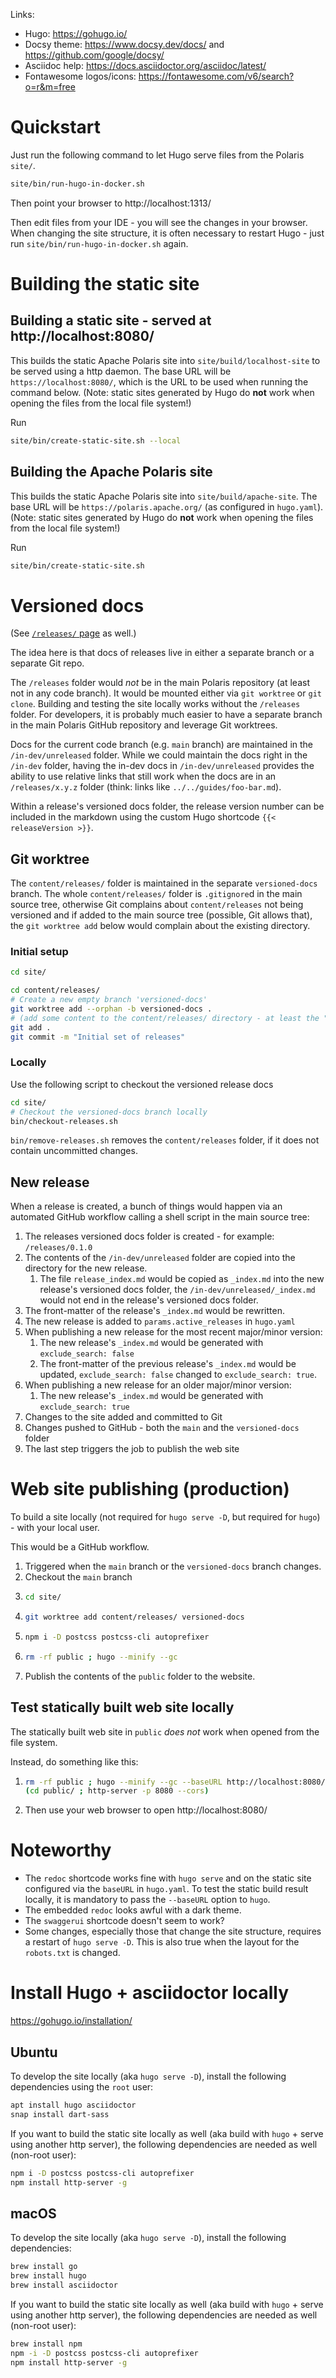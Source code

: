 <!--
  Licensed to the Apache Software Foundation (ASF) under one
  or more contributor license agreements.  See the NOTICE file
  distributed with this work for additional information
  regarding copyright ownership.  The ASF licenses this file
  to you under the Apache License, Version 2.0 (the
  "License"); you may not use this file except in compliance
  with the License.  You may obtain a copy of the License at
 
   http://www.apache.org/licenses/LICENSE-2.0
 
  Unless required by applicable law or agreed to in writing,
  software distributed under the License is distributed on an
  "AS IS" BASIS, WITHOUT WARRANTIES OR CONDITIONS OF ANY
  KIND, either express or implied.  See the License for the
  specific language governing permissions and limitations
  under the License.
-->

Links:
* Hugo: https://gohugo.io/
* Docsy theme: https://www.docsy.dev/docs/ and https://github.com/google/docsy/
* Asciidoc help: https://docs.asciidoctor.org/asciidoc/latest/
* Fontawesome logos/icons: https://fontawesome.com/v6/search?o=r&m=free

# Quickstart

Just run the following command to let Hugo serve files from the Polaris `site/`.
```bash
site/bin/run-hugo-in-docker.sh
```

Then point your browser to http://localhost:1313/

Then edit files from your IDE - you will see the changes in your browser. When changing the site structure,
it is often necessary to restart Hugo - just run `site/bin/run-hugo-in-docker.sh` again. 

# Building the static site

## Building a static site - served at http://localhost:8080/

This builds the static Apache Polaris site into `site/build/localhost-site` to be served using a http daemon.
The base URL will be `https://localhost:8080/`, which is the URL to be used when running the command below.
(Note: static sites generated by Hugo do **not** work when opening the files from the local file system!)

Run
```bash
site/bin/create-static-site.sh --local
```

## Building the Apache Polaris site

This builds the static Apache Polaris site into `site/build/apache-site`. The base URL will be
`https://polaris.apache.org/` (as configured in `hugo.yaml`).
(Note: static sites generated by Hugo do **not** work when opening the files from the local file system!)

Run
```bash
site/bin/create-static-site.sh
```

# Versioned docs

(See [`/releases/` page](content/releases/_index.adoc) as well.)

The idea here is that docs of releases live in either a separate branch or a separate Git repo.

The `/releases` folder would _not_ be in the main Polaris repository (at least not in any code branch). It would be
mounted either via `git worktree` or `git clone`. Building and testing the site locally works without the `/releases`
folder. For developers, it is probably much easier to have a separate branch in the main Polaris GitHub repository
and leverage Git worktrees.

Docs for the current code branch (e.g. `main` branch) are maintained in the `/in-dev/unreleased` folder. While we
could maintain the docs right in the `/in-dev` folder, having the in-dev docs in `/in-dev/unreleased` provides the
ability to use relative links that still work when the docs are in an `/releases/x.y.z` folder (think: links like
`../../guides/foo-bar.md`).

Within a release's versioned docs folder, the release version number can be included in the markdown using the
custom Hugo shortcode `{{< releaseVersion >}}`.

## Git worktree

The `content/releases/` folder is maintained in the separate `versioned-docs` branch. The whole `content/releases/`
folder is `.gitignore`d in the main source tree, otherwise Git complains about `content/releases` not being versioned
and if added to the main source tree (possible, Git allows that), the `git worktree add` below would complain about
the existing directory.

### Initial setup

```bash
cd site/

cd content/releases/
# Create a new empty branch 'versioned-docs'
git worktree add --orphan -b versioned-docs .
# (add some content to the content/releases/ directory - at least the "top-level" _index.adoc
git add .
git commit -m "Initial set of releases"
```

### Locally

Use the following script to checkout the versioned release docs
```bash
cd site/
# Checkout the versioned-docs branch locally
bin/checkout-releases.sh
```

`bin/remove-releases.sh` removes the `content/releases` folder, if it does not contain uncommitted changes.

## New release

When a release is created, a bunch of things would happen via an automated GitHub workflow calling a shell script
in the main source tree:

1. The releases versioned docs folder is created - for example: `/releases/0.1.0`
2. The contents of the `/in-dev/unreleased` folder are copied into the directory for the new release.
    1. The file `release_index.md` would be copied as `_index.md` into the new release's
       versioned docs folder, the `/in-dev/unreleased/_index.md` would not end in the release's versioned docs folder.
3. The front-matter of the release's `_index.md` would be rewritten.
4. The new release is added to `params.active_releases` in `hugo.yaml`
5. When publishing a new release for the most recent major/minor version:
    1. The new release's `_index.md` would be generated with `exclude_search: false`
    2. The front-matter of the previous release's `_index.md` would be updated,
       `exclude_search: false` changed to `exclude_search: true`.
6. When publishing a new release for an older major/minor version:
    1. The new release's `_index.md` would be generated with `exclude_search: true`
7. Changes to the site added and committed to Git
8. Changes pushed to GitHub - both the `main` and the `versioned-docs` folder
9. The last step triggers the job to publish the web site

# Web site publishing (production)

To build a site locally (not required for `hugo serve -D`, but required for `hugo`) - with your local user.

This would be a GitHub workflow.

1. Triggered when the `main` branch or the `versioned-docs` branch changes.
2. Checkout the `main` branch
3. ```bash
   cd site/
   ```
4. ```bash
   git worktree add content/releases/ versioned-docs
   ```
5. ```bash
   npm i -D postcss postcss-cli autoprefixer
   ```
6. ```bash
   rm -rf public ; hugo --minify --gc
   ``` 
7. Publish the contents of the `public` folder to the website.

## Test statically built web site locally

The statically built web site in `public` _does not_ work when opened from the file system.

Instead, do something like this:

1. ```bash
   rm -rf public ; hugo --minify --gc --baseURL http://localhost:8080/
   (cd public/ ; http-server -p 8080 --cors)
   ```
2. Then use your web browser to open http://localhost:8080/

# Noteworthy

* The `redoc` shortcode works fine with `hugo serve` and on the static site configured via the `baseURL` in `hugo.yaml`.
  To test the static build result locally, it is mandatory to pass the `--baseURL` option to `hugo`.
* The embedded `redoc` looks awful with a dark theme.
* The `swaggerui` shortcode doesn't seem to work?
* Some changes, especially those that change the site structure, requires a restart of `hugo serve -D`. This is also
  true when the layout for the `robots.txt` is changed.

# Install Hugo + asciidoctor locally

https://gohugo.io/installation/

## Ubuntu

To develop the site locally (aka `hugo serve -D`), install the following dependencies using the `root` user:
```bash
apt install hugo asciidoctor
snap install dart-sass
```

If you want to build the static site locally as well (aka build with `hugo` + serve using another http server),
the following dependencies are needed as well (non-root user):
```bash
npm i -D postcss postcss-cli autoprefixer
npm install http-server -g
```

## macOS

To develop the site locally (aka `hugo serve -D`), install the following dependencies:
```bash
brew install go
brew install hugo
brew install asciidoctor
```

If you want to build the static site locally as well (aka build with `hugo` + serve using another http server),
the following dependencies are needed as well (non-root user):
```bash
brew install npm
npm -i -D postcss postcss-cli autoprefixer
npm install http-server -g
```
